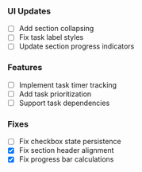 ### UI Updates
- [ ] Add section collapsing
- [ ] Fix task label styles
- [ ] Update section progress indicators

### Features
- [ ] Implement task timer tracking
- [ ] Add task prioritization
- [ ] Support task dependencies

### Fixes
- [ ] Fix checkbox state persistence
- [x] Fix section header alignment
- [x] Fix progress bar calculations
